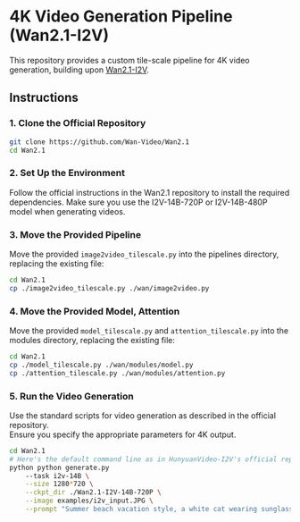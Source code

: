 # 4K Video Generation Pipeline (Wan2.1-I2V)

This repository provides a custom tile-scale pipeline for 4K video generation, building upon [Wan2.1-I2V](https://github.com/Wan-Video/Wan2.1).

## Instructions

### 1. Clone the Official Repository

```bash
git clone https://github.com/Wan-Video/Wan2.1
cd Wan2.1
```

### 2. Set Up the Environment

Follow the official instructions in the Wan2.1 repository to install the required dependencies. Make sure you use the I2V-14B-720P or I2V-14B-480P model when generating videos.

### 3. Move the Provided Pipeline

Move the provided `image2video_tilescale.py` into the pipelines directory, replacing the existing file:

```bash
cd Wan2.1
cp ./image2video_tilescale.py ./wan/image2video.py
```

### 4. Move the Provided Model, Attention

Move the provided `model_tilescale.py` and `attention_tilescale.py` into the modules directory, replacing the existing file:

```bash
cd Wan2.1
cp ./model_tilescale.py ./wan/modules/model.py
cp ./attention_tilescale.py ./wan/modules/attention.py
```

### 5. Run the Video Generation

Use the standard scripts for video generation as described in the official repository.  
Ensure you specify the appropriate parameters for 4K output.

```bash
cd Wan2.1
# Here's the default command line as in HunyuanVideo-I2V's official repository.
python python generate.py 
    --task i2v-14B \
    --size 1280*720 \
    --ckpt_dir ./Wan2.1-I2V-14B-720P \
    --image examples/i2v_input.JPG \
    --prompt "Summer beach vacation style, a white cat wearing sunglasses sits on a surfboard. \The fluffy-furred feline gazes directly at the camera with a relaxed expression. Blurred beach scenery forms the background featuring crystal-clear waters, distant green hills, and a blue sky dotted with white clouds. The cat assumes a naturally relaxed posture, as if savoring the sea breeze and warm sunlight. A close-up shot highlights the feline's intricate details and the refreshing atmosphere of the seaside."
```